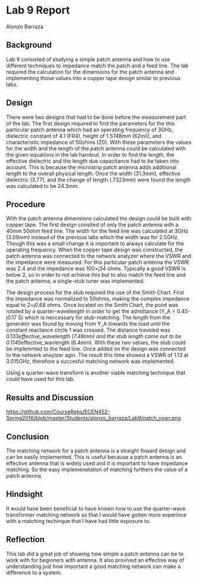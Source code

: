 # Lab 9 Report
Alonzo Barraza 

## Background
Lab 9 consisted of studying a simple patch antenna and how to use different techniques to impedance match the patch and a feed line. The lab required the calculation for the dimensions for the patch antenna and implementing those values into a copper tape design similar to previous labs.    

## Design
There were two designs that had to be done before the measurement part of the lab. The first design required to find the parameters for the this particular patch antenna which had an operating frequency of 3GHz, dielectric constant of 4.1 (FR4), height of 1.5748mm (62mil), and characteristic impedance of 50ohms (Z0). With these parameters the values for the width and the length of the patch antenna could be calculated with the given equations in the lab handout. In order to find the length, the effective dielectric and the length due capacitance had to be taken into account. This is because the microstrip patch antenna adds additional length to the overall physical length. Once the width (31.3mm), effective dielectric (3.77), and the change of length (.7323mm) were found the length was calculated to be 24.3mm.  

## Procedure
With the patch antenna dimensions calculated the design could be built with copper tape. The first design consited of only the patch antenna with a 40mm 50ohm feed line. The width for the feed line was calculated at 3GHz (3.09mm) instead of the previous labs which the width was for 2.5GHz. Though this was a small change it is important to always calculate for the operating frequency. When the copper tape design was constructed, the patch antenna was connected to the network analyzer where the VSWR and the impedance were measured. For this particular patch antenna the VSWR was 2.4 and the impedance was 100+j34 ohms. Typically a good VSWR is below 2, so in order to not achieve this but to also match the feed line and the patch antenna, a single-stub tuner was implemented.

The design process for the stub required the use of the Smith Chart. First the impedance was normalized to 50ohms, making the complex impedance equal to 2+j0.68 ohms. Once located on the Smith Chart, the point was rotated by a quarter-wavelength in order to get the admittance (Y_A = 0.45-j0.17 S) which is neccessary for stub-matching. The length from the generator was found by moving from Y_A towards the load until the constant reactance circle 1 was crossed. The distance traveled was 0.133*effective_wavelength (7.48mm) and the stub length came out to be 0.1145*effective_wavlength (6.4mm). With these two values, the stub could be implemnted to the feed line. Once added on the design was connected to the network anaylzer agin. The result this time showed a VSWR of 1.13 at 3.015GHz, therefore a succesful matching network was implemented.

Using a quarter-wave transform is another viable matching technique that could have used for this lab.

## Results and Discussion
https://github.com/CourseReps/ECEN452-Spring2016/blob/master/Students/alonzo_barraza/Lab9/patch_vswr.png

## Conclusion
The matching network for a patch antenna is a straight foward design and can be easily implemented. This is useful because a patch antenna is an effective antenna that is widely used and it is important to have impedance matching. So the easy implemenetation of matching furthers the value of a patch antenna. 

## Hindsight
It would have been beneficial to have known how to use the quarter-wave transformer matching network so that I would have gotten more experince with a matching techinque that I have had little exposure to.

## Reflection
This lab did a great job of showing how simple a patch antenna can be to work with for beginners with antenna. It also provived an effective way of understanding just how important a good matching network can make a difference to a system. 
